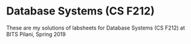 # Database Systems (CS F212)

These are my solutions of labsheets for Database Systems (CS F212) at BITS Pilani, Spring 2019
